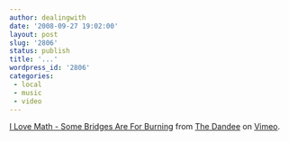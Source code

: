 ```yaml
---
author: dealingwith
date: '2008-09-27 19:02:00'
layout: post
slug: '2806'
status: publish
title: '...'
wordpress_id: '2806'
categories:
 - local
 - music
 - video
---
```



[I Love Math - Some Bridges Are For Burning][1] from [The Dandee][2] on
[Vimeo][3].

   [1]: http://vimeo.com/1799337?pg=embed&sec=1799337

   [2]: http://vimeo.com/thedandee?pg=embed&sec=1799337

   [3]: http://vimeo.com?pg=embed&sec=1799337


